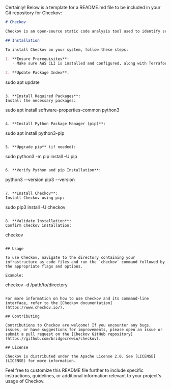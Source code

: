 Certainly! Below is a template for a README.md file to be included in your Git repository for Checkov:

```markdown
# Checkov

Checkov is an open-source static code analysis tool used to identify security and compliance issues in infrastructure as code (IaC) files. It supports various cloud platforms such as AWS, Azure, Google Cloud, Kubernetes, and Terraform.

## Installation

To install Checkov on your system, follow these steps:

1. **Ensure Prerequisites**:
   - Make sure AWS CLI is installed and configured, along with Terraform.

2. **Update Package Index**:
   ```
   sudo apt update
   ```

3. **Install Required Packages**:
   Install the necessary packages:
   ```
   sudo apt install software-properties-common python3
   ```

4. **Install Python Package Manager (pip)**:
   ```
   sudo apt install python3-pip
   ```

5. **Upgrade pip** (if needed):
   ```
   sudo python3 -m pip install -U pip
   ```

6. **Verify Python and pip Installation**:
   ```
   python3 --version
   pip3 --version
   ```

7. **Install Checkov**:
   Install Checkov using pip:
   ```
   sudo pip3 install -U checkov
   ```

8. **Validate Installation**:
   Confirm Checkov installation:
   ```
   checkov
   ```

## Usage

To use Checkov, navigate to the directory containing your infrastructure as code files and run the `checkov` command followed by the appropriate flags and options.

Example:
```
checkov -d /path/to/directory
```

For more information on how to use Checkov and its command-line interface, refer to the [Checkov documentation](https://www.checkov.io/).

## Contributing

Contributions to Checkov are welcome! If you encounter any bugs, issues, or have suggestions for improvements, please open an issue or submit a pull request on the [Checkov GitHub repository](https://github.com/bridgecrewio/checkov).

## License

Checkov is distributed under the Apache License 2.0. See [LICENSE](LICENSE) for more information.

```

Feel free to customize this README file further to include specific instructions, guidelines, or additional information relevant to your project's usage of Checkov.
